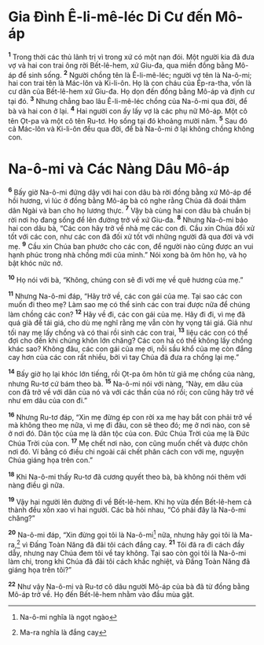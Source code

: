 # Gia Ðình Ê-li-mê-léc Di Cư đến Mô-áp
<sup><b>1</b></sup> Trong thời các thủ lãnh trị vì trong xứ có một nạn đói. Một người kia đã đưa vợ và hai con trai ông rời Bết-lê-hem, xứ Giu-đa, qua miền đồng bằng Mô-áp để sinh sống. <sup><b>2</b></sup> Người chồng tên là Ê-li-mê-léc; người vợ tên là Na-ô-mi; hai con trai tên là Mác-lôn và Ki-li-ôn. Họ là con cháu của Ép-ra-tha, vốn là cư dân của Bết-lê-hem xứ Giu-đa. Họ dọn đến đồng bằng Mô-áp và định cư tại đó. <sup><b>3</b></sup> Nhưng chẳng bao lâu Ê-li-mê-léc chồng của Na-ô-mi qua đời, để bà và hai con ở lại. <sup><b>4</b></sup> Hai người con ấy lấy vợ là các phụ nữ Mô-áp. Một cô tên Ọt-pa và một cô tên Ru-tơ. Họ sống tại đó khoảng mười năm. <sup><b>5</b></sup> Sau đó cả Mác-lôn và Ki-li-ôn đều qua đời, để bà Na-ô-mi ở lại không chồng không con.


# Na-ô-mi và Các Nàng Dâu Mô-áp
<sup><b>6</b></sup> Bấy giờ Na-ô-mi đứng dậy với hai con dâu bà rời đồng bằng xứ Mô-áp để hồi hương, vì lúc ở đồng bằng Mô-áp bà có nghe rằng Chúa đã đoái thăm dân Ngài và ban cho họ lương thực. <sup><b>7</b></sup> Vậy bà cùng hai con dâu bà chuẩn bị rời nơi họ đang sống để lên đường trở về xứ Giu-đa. <sup><b>8</b></sup> Nhưng Na-ô-mi bảo hai con dâu bà, “Các con hãy trở về nhà mẹ các con đi. Cầu xin Chúa đối xử tốt với các con, như các con đã đối xử tốt với những người đã qua đời và với mẹ. <sup><b>9</b></sup> Cầu xin Chúa ban phước cho các con, để người nào cũng được an vui hạnh phúc trong nhà chồng mới của mình.” Nói xong bà ôm hôn họ, và họ bật khóc nức nở.

<sup><b>10</b></sup> Họ nói với bà, “Không, chúng con sẽ đi với mẹ về quê hương của mẹ.”

<sup><b>11</b></sup> Nhưng Na-ô-mi đáp, “Hãy trở về, các con gái của mẹ. Tại sao các con muốn đi theo mẹ? Làm sao mẹ có thể sinh các con trai được nữa để chúng làm chồng các con? <sup><b>12</b></sup> Hãy về đi, các con gái của mẹ. Hãy đi đi, vì mẹ đã quá già để tái giá, cho dù mẹ nghĩ rằng mẹ vẫn còn hy vọng tái giá. Giả như tối nay mẹ lấy chồng và có thai rồi sinh các con trai, <sup><b>13</b></sup> liệu các con có thể đợi cho đến khi chúng khôn lớn chăng? Các con há có thể không lấy chồng khác sao? Không đâu, các con gái của mẹ ơi, nỗi sầu khổ của mẹ còn đắng cay hơn của các con rất nhiều, bởi vì tay Chúa đã đưa ra chống lại mẹ.”

<sup><b>14</b></sup> Bấy giờ họ lại khóc lớn tiếng, rồi Ọt-pa ôm hôn từ giã mẹ chồng của nàng, nhưng Ru-tơ cứ bám theo bà. <sup><b>15</b></sup> Na-ô-mi nói với nàng, “Này, em dâu của con đã trở về với dân của nó và với các thần của nó rồi; con cũng hãy trở về như em dâu của con đi.”

<sup><b>16</b></sup> Nhưng Ru-tơ đáp, “Xin mẹ đừng ép con rời xa mẹ hay bắt con phải trở về mà không theo mẹ nữa, vì mẹ đi đâu, con sẽ theo đó; mẹ ở nơi nào, con sẽ ở nơi đó. Dân tộc của mẹ là dân tộc của con. Ðức Chúa Trời của mẹ là Ðức Chúa Trời của con. <sup><b>17</b></sup> Mẹ chết nơi nào, con cũng muốn chết và được chôn nơi đó. Ví bằng có điều chi ngoài cái chết phân cách con với mẹ, nguyện Chúa giáng họa trên con.”

<sup><b>18</b></sup> Khi Na-ô-mi thấy Ru-tơ đã cương quyết theo bà, bà không nói thêm với nàng điều gì nữa.

<sup><b>19</b></sup> Vậy hai người lên đường đi về Bết-lê-hem. Khi họ vừa đến Bết-lê-hem cả thành đều xôn xao vì hai người. Các bà hỏi nhau, “Có phải đây là Na-ô-mi chăng?”

<sup><b>20</b></sup> Na-ô-mi đáp, “Xin đừng gọi tôi là Na-ô-mi[^1-8e6a4751-6857-4312-bc80-21fa3c82a29b] nữa, nhưng hãy gọi tôi là Ma-ra,[^2-8e6a4751-6857-4312-bc80-21fa3c82a29b] vì Ðấng Toàn Năng đã đãi tôi cách đắng cay. <sup><b>21</b></sup> Tôi đã ra đi cách đầy dẫy, nhưng nay Chúa đem tôi về tay không. Tại sao còn gọi tôi là Na-ô-mi làm chi, trong khi Chúa đã đãi tôi cách khắc nghiệt, và Ðấng Toàn Năng đã giáng họa trên tôi?”

<sup><b>22</b></sup> Như vậy Na-ô-mi và Ru-tơ cô dâu người Mô-áp của bà đã từ đồng bằng Mô-áp trở về. Họ đến Bết-lê-hem nhằm vào đầu mùa gặt.

[^1-8e6a4751-6857-4312-bc80-21fa3c82a29b]: Na-ô-mi nghĩa là ngọt ngào
[^2-8e6a4751-6857-4312-bc80-21fa3c82a29b]: Ma-ra nghĩa là đắng cay